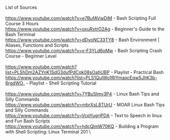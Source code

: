 List of Sources \
 \
https://www.youtube.com/watch?v=e7BufAVwDiM		 - 		Bash Scripting Full Course 3 Hours \
https://www.youtube.com/watch?v=oxuRxtrO2Ag		 - 		Beginner's Guide to the Bash Terminal \
https://www.youtube.com/watch?v=dDyoNC33TY8		 - 		Bash Environment | Aliases, Functions and Scripts \
https://www.youtube.com/watch?v=v-F3YLd6oMw		 - 		Bash Scripting Crash Course		 - 		Beginner Level \
 \
https://www.youtube.com/watch?list=PLShDm2AZYnK1SdG3dufPdCqk08sOahUBP		 - 		Playlist		 - 		Practical Bash \
https://www.youtube.com/watch?list=PLS1QulWo1RIYmaxcEqw5JhK3b-6rgdWO_		 - 		Playlist		 - 		Shell Scripting Tutorial \
 \
https://www.youtube.com/watch?v=7YBuSlmv3P4		 - 		Linux Bash Tips and Silly Commands \
https://www.youtube.com/watch?v=mbrXsL8TUrU		 - 		MOAR Linux Bash Tips and Silly Commands \
https://www.youtube.com/watch?v=VcpYugrjPDA		 - 		Text to Speech in linux and Fun Bash Scripts  \
https://www.youtube.com/watch?v=hdcQlmW70KQ		 - 		Building a Program with Shell Scripting: Linux Terminal 201 \
